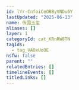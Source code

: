 ```yaml
---
id: lYr-CnfoiCeOBByVNDu6Y
lastUpdated: "2025-06-13"
name: 传国玉玺
aliases: []
layer: 1
categoryId: cat_KRnRW8TN
tagIds:
  - tag_VAOxUoOE
nsfw: false
parent: ""
relatedEntries: []
timelineEvents: []
titledLinks: []
---
```



